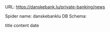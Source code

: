 URL: https://danskebank.lu/private-banking/news

Spider name: danskebanklu
DB Schema:

title
content
date